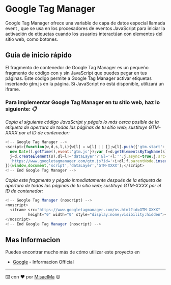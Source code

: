 # Google Tag Manager

Google Tag Manager ofrece una variable de capa de datos especial llamada event , que se usa en los procesadores de
eventos JavaScript para iniciar la activación de etiquetas cuando los usuarios interactúan con elementos del sitio web,
como botones.

## Guía de inicio rápido

El fragmento de contenedor de Google Tag Manager es un pequeño fragmento de código con y sin JavaScript que puedes pegar
en tus páginas. Este código permite a Google Tag Manager activar etiquetas insertando gtm.js en la página. Si JavaScript
no está disponible, utilizará un iframe.

### Para implementar Google Tag Manager en tu sitio web, haz lo siguiente:  📋

_Copia el siguiente código JavaScript y pégalo lo más cerca posible de la etiqueta de apertura <head> de todas las
páginas de tu sitio web; sustituye GTM-XXXX por el ID de contenedor:_

```js
<!-- Google Tag Manager -->
<script>(function(w,d,s,l,i){w[l] = w[l] || [];w[l].push({'gtm.start':
  new Date().getTime(),event:'gtm.js'});var f=d.getElementsByTagName(s)[0],
  j=d.createElement(s),dl=l!='dataLayer'?'&l='+l:'';j.async=true;j.src=
  'https://www.googletagmanager.com/gtm.js?id='+i+dl;f.parentNode.insertBefore(j,f);
})(window,document,'script','dataLayer','GTM-XXXX');</script>
<!-- End Google Tag Manager -->
```

_Copia este fragmento y pégalo inmediatamente después de la etiqueta de apertura <body> de todas las páginas de tu sitio
web; sustituye GTM-XXXX por el ID de contenedor:_

```js
<!-- Google Tag Manager (noscript) -->
<noscript>
  <iframe src="https://www.googletagmanager.com/ns.html?id=GTM-XXXX"
          height="0" width="0" style="display:none;visibility:hidden"></iframe>
</noscript>
<!-- End Google Tag Manager (noscript) -->
```

## Mas Informacion

Puedes encontrar mucho más de cómo utilizar este proyecto en

* [Google](https://developers.google.com/tag-manager/quickstart?hl=es) - Informacion Official


---
⌨️ con ❤️ por [MisaelMa](https://github.com/MisaelMa) 😊

